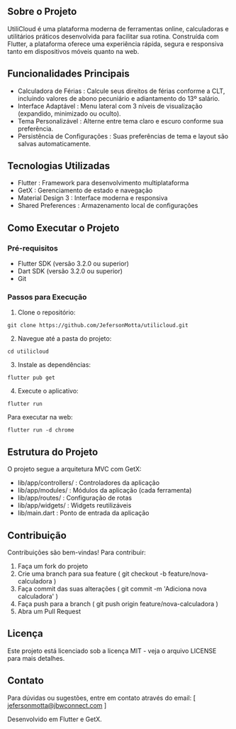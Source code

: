 ## Sobre o Projeto
UtiliCloud é uma plataforma moderna de ferramentas online, calculadoras e utilitários práticos desenvolvida para facilitar sua rotina. Construída com Flutter, a plataforma oferece uma experiência rápida, segura e responsiva tanto em dispositivos móveis quanto na web.

## Funcionalidades Principais
- Calculadora de Férias : Calcule seus direitos de férias conforme a CLT, incluindo valores de abono pecuniário e adiantamento do 13º salário.
- Interface Adaptável : Menu lateral com 3 níveis de visualização (expandido, minimizado ou oculto).
- Tema Personalizável : Alterne entre tema claro e escuro conforme sua preferência.
- Persistência de Configurações : Suas preferências de tema e layout são salvas automaticamente.
## Tecnologias Utilizadas
- Flutter : Framework para desenvolvimento multiplataforma
- GetX : Gerenciamento de estado e navegação
- Material Design 3 : Interface moderna e responsiva
- Shared Preferences : Armazenamento local de configurações
## Como Executar o Projeto
### Pré-requisitos
- Flutter SDK (versão 3.2.0 ou superior)
- Dart SDK (versão 3.2.0 ou superior)
- Git
### Passos para Execução
1. Clone o repositório:
```
git clone https://github.com/JefersonMotta/utilicloud.git
```
2. Navegue até a pasta do projeto:
```
cd utilicloud
```
3. Instale as dependências:
```
flutter pub get
```
4. Execute o aplicativo:
```
flutter run
```
Para executar na web:

```
flutter run -d chrome
```
## Estrutura do Projeto
O projeto segue a arquitetura MVC com GetX:

- lib/app/controllers/ : Controladores da aplicação
- lib/app/modules/ : Módulos da aplicação (cada ferramenta)
- lib/app/routes/ : Configuração de rotas
- lib/app/widgets/ : Widgets reutilizáveis
- lib/main.dart : Ponto de entrada da aplicação
## Contribuição
Contribuições são bem-vindas! Para contribuir:

1. Faça um fork do projeto
2. Crie uma branch para sua feature ( git checkout -b feature/nova-calculadora )
3. Faça commit das suas alterações ( git commit -m 'Adiciona nova calculadora' )
4. Faça push para a branch ( git push origin feature/nova-calculadora )
5. Abra um Pull Request
## Licença
Este projeto está licenciado sob a licença MIT - veja o arquivo LICENSE para mais detalhes.

## Contato
Para dúvidas ou sugestões, entre em contato através do email: [ jefersonmotta@jbwconnect.com ]

Desenvolvido em Flutter e GetX.